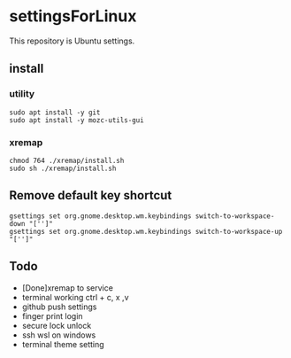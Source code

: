 # settingsForLinux
This repository is Ubuntu settings.

## install
### utility
```shell
sudo apt install -y git
sudo apt install -y mozc-utils-gui
```

### xremap
```shell
chmod 764 ./xremap/install.sh
sudo sh ./xremap/install.sh
```

## Remove default key shortcut
```shell
gsettings set org.gnome.desktop.wm.keybindings switch-to-workspace-down "['']"
gsettings set org.gnome.desktop.wm.keybindings switch-to-workspace-up "['']"
```

## Todo
- [Done]xremap to service
- terminal working ctrl + c, x ,v
- github push settings
- finger print login
- secure lock unlock
- ssh wsl on windows
- terminal theme setting
